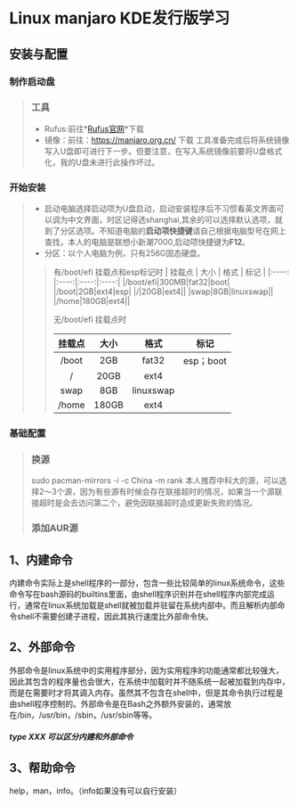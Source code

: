 # Linux manjaro KDE发行版学习

## 安装与配置

### 制作启动盘

> ### 工具
> + Rufus:前往*[Rufus官网](https://rufus.ie/zh/)*下载
> + 镜像：前往：https://manjaro.org.cn/ 下载
> 工具准备完成后将系统镜像写入U盘即可进行下一步。但要注意，在写入系统镜像前要将U盘格式化，我的U盘未进行此操作坏过。


### 开始安装

> + 启动电脑选择启动项为U盘启动，启动安装程序后不习惯看英文界面可以调为中文界面，时区记得选shanghai,其余的可以选择默认选项，就到了分区选项。不知道电脑的**启动项快捷键**请自己根据电脑型号在网上查找，本人的电脑是联想小新潮7000,启动项快捷键为**F12**。
> + 分区：以个人电脑为例，只有256G固态硬盘。
> > 有/boot/efi 挂载点和esp标记时
> > | 挂载点 |  大小 | 格式 | 标记  |
> > |:----: |:----:|:----:|:----:|
> > |/boot/efi|300MB|fat32|boot|
> > |/boot|2GB|ext4|esp|
> > |/|20GB|ext4||
> > |swap|8GB|linuxswap||
> > |/home|180GB|ext4||
> > 
> > 无/boot/efi 挂载点时
> > 
> > | 挂载点 |  大小 | 格式 | 标记  |
> > |:----: |:----:|:----:|:----:|
> > |/boot|2GB|fat32|esp；boot|
> > |/|20GB|ext4||
> > |swap|8GB|linuxswap||
> > |/home|180GB|ext4||


### 基础配置

> ### 换源
>  sudo pacman-mirrors -i -c China -m rank
>  本人推荐中科大的源，可以选择2～3个源，因为有些源有时候会存在联接超时的情况，如果当一个源联接超时是会去访问第二个，避免因联接超时造成更新失败的情况。
> ### 添加AUR源
## 1、内建命令


内建命令实际上是shell程序的一部分，包含一些比较简单的linux系统命令，这些命令写在bash源码的builtins里面，由shell程序识别并在shell程序内部完成运行，通常在linux系统加载是shell就被加载并驻留在系统内部中。而且解析内部命令shell不需要创建子进程，因此其执行速度比外部命令快。  
    

## 2、外部命令

外部命令是linux系统中的实用程序部分，因为实用程序的功能通常都比较强大，因此其包含的程序量也会很大，在系统中加载时并不随系统一起被加载到内存中，而是在需要时才将其调入内存。虽然其不包含在shell中，但是其命令执行过程是由shell程序控制的。外部命令是在Bash之外额外安装的，通常放在/bin，/usr/bin，/sbin，/usr/sbin等等。  
    

##### type XXX 可以区分内建和外部命令

## 3、帮助命令

help，man，info。（info如果没有可以自行安装）
